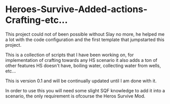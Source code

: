 # Heroes-Survive-Added-actions-Crafting-etc...

This project could not of been possible without Slay no more, he helped me a lot with the code configuration and the first template that jumpstarted this project.

This is a collection of scripts that I have been working on, for implementation of crafting towards any HS scenario it also adds a ton of other features HS doesn't have, boiling water, collecting water from wells, etc...

This is version 0.1 and will be continually updated until I am done with it.

In order to use this you will need some slight SQF knowledge to add it into a scenario, the only requirement is ofcourse the Heros Survive Mod.
